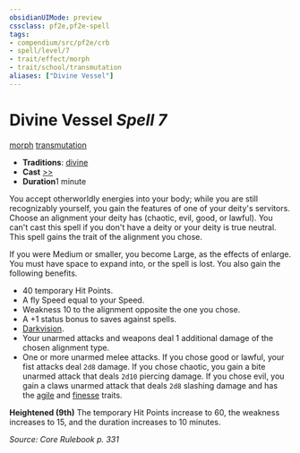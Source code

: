 ```yaml
---
obsidianUIMode: preview
cssclass: pf2e,pf2e-spell
tags:
- compendium/src/pf2e/crb
- spell/level/7
- trait/effect/morph
- trait/school/transmutation
aliases: ["Divine Vessel"]
---
```

# Divine Vessel *Spell 7*   
[morph](morph.md)  [transmutation](transmutation.md)  

- **Traditions**: [divine](divine.md)
- **Cast** [>>](chapter-9-playing-the-game.md#Actions "Two-Action") 
- **Duration**1 minute

You accept otherworldly energies into your body; while you are still recognizably yourself, you gain the features of one of your deity's servitors. Choose an alignment your deity has (chaotic, evil, good, or lawful). You can't cast this spell if you don't have a deity or your deity is true neutral. This spell gains the trait of the alignment you chose.

If you were Medium or smaller, you become Large, as the effects of enlarge. You must have space to expand into, or the spell is lost. You also gain the following benefits.

- 40 temporary Hit Points.
- A fly Speed equal to your Speed.
- Weakness 10 to the alignment opposite the one you chose.
- A +1 status bonus to saves against spells.
- [Darkvision](rules/abilities/darkvision.md).
- Your unarmed attacks and weapons deal 1 additional damage of the chosen alignment type.
- One or more unarmed melee attacks. If you chose good or lawful, your fist attacks deal `2d8` damage. If you chose chaotic, you gain a bite unarmed attack that deals `2d10` piercing damage. If you chose evil, you gain a claws unarmed attack that deals `2d8` slashing damage and has the [agile](agile.md) and [finesse](finesse.md) traits.

**Heightened (9th)** The temporary Hit Points increase to 60, the weakness increases to 15, and the duration increases to 10 minutes.

*Source: Core Rulebook p. 331*